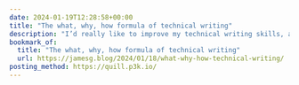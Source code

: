 ```yaml
---
date: 2024-01-19T12:28:58+00:00
title: "The what, why, how formula of technical writing"
description: "I’d really like to improve my technical writing skills, and this article by James has tonnes of practical and sage wisdom for answering three important questions when writing technical content."
bookmark_of:
  title: "The what, why, how formula of technical writing"
  url: https://jamesg.blog/2024/01/18/what-why-how-technical-writing/
posting_method: https://quill.p3k.io/
---
```


